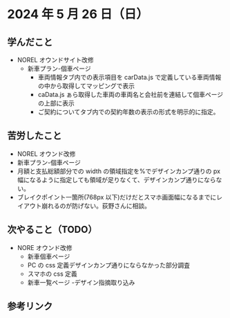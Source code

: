 # 2024 年 5 月 26 日（日）

## 学んだこと

- NOREL オウンドサイト改修
  - 新車プラン-個車ページ
    - 車両情報タブ内での表示項目を carData.js で定義している車両情報の中から取得してマッピングで表示
    - caData.js ぁら取得した車両の車両名と会社前を連結して個車ページの上部に表示
    - ご契約についてタブ内での契約年数の表示の形式を明示的に指定。

## 苦労したこと

- NOREL オウンド改修
- 新車プラン-個車ページ
- 月額と支払総額部分での width の領域指定を%でデザインカンプ通りの px 幅になるように指定しても領域が足りなくて、デザインカンプ通りにならない。
- ブレイクポイント一箇所(768px 以下)だけだとスマホ画面幅になるまでにレイアウト崩れるのが防げない。荻野さんに相談。

## 次やること（TODO）

- NORE オウンド改修
  - 新車個車ページ
  - PC の css 定義デザインカンプ通りにならなかった部分調査
  - スマホの css 定義
  - 新車一覧ページ -デザイン指摘取り込み

## 参考リンク
